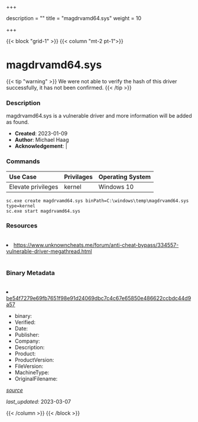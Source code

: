 +++

description = ""
title = "magdrvamd64.sys"
weight = 10

+++


{{< block "grid-1" >}}
{{< column "mt-2 pt-1">}}




# magdrvamd64.sys 


{{< tip "warning" >}}
We were not able to verify the hash of this driver successfully, it has not been confirmed.
{{< /tip >}}




### Description


magdrvamd64.sys is a vulnerable driver and more information will be added as found.


- **Created**: 2023-01-09
- **Author**: Michael Haag
- **Acknowledgement**:  | [](https://twitter.com/)

### Commands

| Use Case | Privilages | Operating System | 
|:---- | ---- | ---- |
| Elevate privileges | kernel | Windows 10 |

```
sc.exe create magdrvamd64.sys binPath=C:\windows\temp\magdrvamd64.sys type=kernel
sc.exe start magdrvamd64.sys
```

### Resources
<br>


<li><a href="https://www.unknowncheats.me/forum/anti-cheat-bypass/334557-vulnerable-driver-megathread.html">https://www.unknowncheats.me/forum/anti-cheat-bypass/334557-vulnerable-driver-megathread.html</a></li>


<br>


### Binary Metadata
<br>



<li><a href="https://www.virustotal.com/gui/file/be54f7279e69fb7651f98e91d24069dbc7c4c67e65850e486622ccbdc44d9a57">be54f7279e69fb7651f98e91d24069dbc7c4c67e65850e486622ccbdc44d9a57</a></li>



- binary: 
- Verified: 
- Date: 
- Publisher: 
- Company: 
- Description: 
- Product: 
- ProductVersion: 
- FileVersion: 
- MachineType: 
- OriginalFilename: 

[*source*](https://github.com/magicsword-io/LOLDrivers/tree/main/yaml/magdrvamd64.sys.yml)

*last_updated:* 2023-03-07


{{< /column >}}
{{< /block >}}
